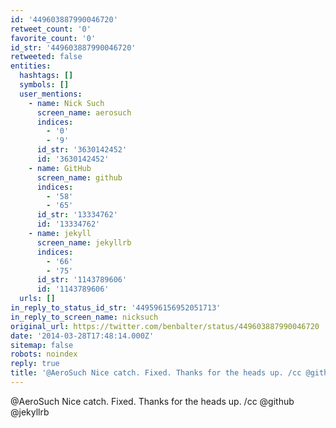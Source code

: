 ```yaml
---
id: '449603887990046720'
retweet_count: '0'
favorite_count: '0'
id_str: '449603887990046720'
retweeted: false
entities:
  hashtags: []
  symbols: []
  user_mentions:
    - name: Nick Such
      screen_name: aerosuch
      indices:
        - '0'
        - '9'
      id_str: '3630142452'
      id: '3630142452'
    - name: GitHub
      screen_name: github
      indices:
        - '58'
        - '65'
      id_str: '13334762'
      id: '13334762'
    - name: jekyll
      screen_name: jekyllrb
      indices:
        - '66'
        - '75'
      id_str: '1143789606'
      id: '1143789606'
  urls: []
in_reply_to_status_id_str: '449596156952051713'
in_reply_to_screen_name: nicksuch
original_url: https://twitter.com/benbalter/status/449603887990046720
date: '2014-03-28T17:48:14.000Z'
sitemap: false
robots: noindex
reply: true
title: '@AeroSuch Nice catch. Fixed. Thanks for the heads up. /cc @github @jekyllrb'
---
```


@AeroSuch Nice catch. Fixed. Thanks for the heads up. /cc @github @jekyllrb